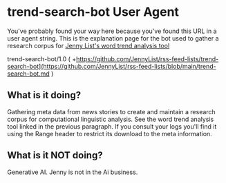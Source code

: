 # trend-search-bot User Agent

You've probably found your way here because you've found this URL in a user agent string. This is the explanation page for the bot used to gather a research corpus for [Jenny List's word trend analysis tool](https://github.com/JennyList/word-trend-analysis)

trend-search-bot/1.0 ( +https://github.com/JennyList/rss-feed-lists/trend-search-bot](https://github.com/JennyList/rss-feed-lists/blob/main/trend-search-bot.md )

## What is it doing?

Gathering meta data from news stories to create and maintain a research corpus for computational linguistic analysis. See the word trend analysis tool linked in the previous paragraph. If you consult your logs you'll find it using the Range header to restrict its download to the meta information.

## What is it NOT doing?

Generative AI. Jenny is not in the Ai business.
